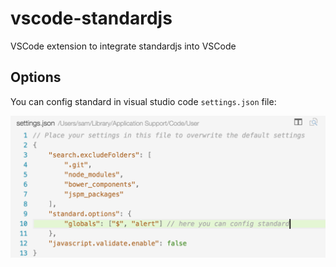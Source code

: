 # vscode-standardjs

VSCode extension to integrate standardjs into VSCode

## Options

You can config standard in visual studio code `settings.json` file:

![standardjs options](config-standard-options.png)
